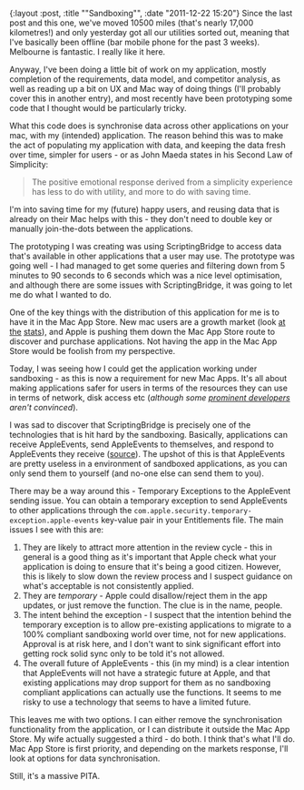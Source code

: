 {:layout :post, :title "\"Sandboxing\"", :date "2011-12-22 15:20"}
Since the last post and this one, we've moved 10500 miles (that's nearly 17,000 kilometres!) and only yesterday got all our utilities sorted out, meaning that I've basically been offline (bar mobile phone for the past 3 weeks). Melbourne is fantastic. I really like it here.

Anyway, I've been doing a little bit of work on my application, mostly completion of the requirements, data model, and competitor analysis, as well as reading up a bit on UX and Mac way of doing things (I'll probably cover this in another entry), and most recently have been prototyping some code that I thought would be particularly tricky.

What this code does is synchronise data across other applications on your mac, with my (intended) application. The reason behind this was to make the act of populating my application with data, and keeping the data fresh over time, simpler for users - or as John Maeda states in his Second Law of Simplicity:
>The positive emotional response derived from a simplicity experience has less to do with utility, and more to do with saving time.

I'm into saving time for my (future) happy users, and reusing data that is already on their Mac helps with this - they don't need to double key or manually join-the-dots between the applications.

The prototyping I was creating was using ScriptingBridge to access data that's available in other applications that a user may use. The prototype was going well - I had managed to get some queries and filtering down from 5 minutes to 90 seconds to 6 seconds which was a nice level optimisation, and although there are some issues with ScriptingBridge, it was going to let me do what I wanted to do.

One of the key things with the distribution of this application for me is to have it in the Mac App Store. New mac users are a growth market (look [at](http://mashable.com/2011/09/12/apple-set-to-break-record-for-mac-sales-this-fall-report/) [the](http://www.appleinsider.com/articles/11/11/14/apple_on_pace_to_sell_record_5_3m_macs_in_holiday_quarter.html) [stats](http://www.appleinsider.com/articles/11/12/12/quarterly_us_mac_sales_up_13_expected_to_grow_in_december.html)), and Apple is pushing them down the Mac App Store route to discover and purchase applications. Not having the app in the Mac App Store would be foolish from my perspective.

Today, I was seeing how I could get the application working under sandboxing - as this is now a requirement for new Mac Apps. It's all about making applications safer for users in terms of the resources they can use in terms of network, disk access etc (_although some [prominent developers](http://blog.wilshipley.com/2011/11/real-security-in-mac-os-x-requires.html) aren't convinced_). 

I was sad to discover that ScriptingBridge is precisely one of the technologies that is hit hard by the sandboxing. Basically, applications can receive AppleEvents, send AppleEvents to themselves, and respond to AppleEvents they receive ([source](http://developer.apple.com/library/mac/#documentation/Miscellaneous/Reference/EntitlementKeyReference/AppSandboxTemporaryExceptionEntitlements/AppSandboxTemporaryExceptionEntitlements.html#//apple_ref/doc/uid/TP40011195-CH5-SW1)). The upshot of this is that AppleEvents are pretty useless in a environment of sandboxed applications, as you can only send them to yourself (and no-one else can send them to you). 

There may be a way around this - Temporary Exceptions to the AppleEvent sending issue. You can obtain a temporary exception to send AppleEvents to other applications through the `com.apple.security.temporary-exception.apple-events` key-value pair in your Entitlements file. The main issues I see with this are:

1. They are likely to attract more attention in the review cycle - this in general is a good thing as it's important that Apple check what your application is doing to ensure that it's being a good citizen. However, this is likely to slow down the review process and I suspect guidance on what's acceptable is not consistently applied.
2. They are _temporary_ - Apple could disallow/reject them in the app updates, or just remove the function. The clue is in the name, people.
3. The intent behind the exception - I suspect that the intention behind the temporary exception is to allow pre-existing applications to migrate to a 100% compliant sandboxing world over time, not for new applications. Approval is at risk here, and I don't want to sink significant effort into getting rock solid sync only to be told it's not allowed.
4. The overall future of AppleEvents - this (in my mind) is a clear intention that AppleEvents will not have a strategic future at Apple, and that existing applications may drop support for them as no sandboxing compliant applications can actually use the functions. It seems to me risky to use a technology that seems to have a limited future.

This leaves me with two options. I can either remove the synchronisation functionality from the application, or I can distribute it outside the Mac App Store. My wife actually suggested a third - do both. I think that's what I'll do. Mac App Store is first priority, and depending on the markets response, I'll look at options for data synchronisation.

Still, it's a massive PITA.
